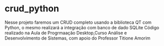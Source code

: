 # crud_python


Nesse projeto faremos um CRUD completo usando a biblioteca QT com Python, o mesmo realizará a integração com banco de dado SQLite
Código realizado na Aula de Progrmaação Desktop,Curso Análise e Desenvolvimento de Sistemas, com apoio do Professor Titione Amorim
